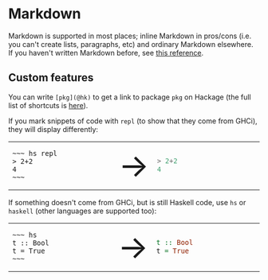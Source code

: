 # Markdown

Markdown is supported in most places; inline Markdown in pros/cons (i.e. you can't create lists, paragraphs, etc) and ordinary Markdown elsewhere. If you haven't written Markdown before, see [this reference][Commonmark ref].

[Commonmark ref]: http://commonmark.org/help/

## Custom features

You can write `[pkg](@hk)` to get a link to package `pkg` on Hackage (the full list of shortcuts is [here][shortcuts]).

[shortcuts]: https://hackage.haskell.org/package/shortcut-links/docs/ShortcutLinks-All.html

If you mark snippets of code with `repl` (to show that they come from GHCi), they will display differently:

<table width="100%"><tr><td width="45%">

~~~~
~~~ hs repl
> 2+2
4
~~~
~~~~

</td><td width="10%">

<div style="text-align:center;font-size:400%">→</div>

</td><td width="45%">

~~~ hs repl
> 2+2
4
~~~

</td></tr></table>

If something doesn't come from GHCi, but is still Haskell code, use `hs` or `haskell` (other languages are supported too):

<table width="100%"><tr><td width="45%">

~~~~
~~~ hs
t :: Bool
t = True
~~~
~~~~

</td><td width="10%">

<div style="text-align:center;font-size: 400%">→</div>

</td><td width="45%">

~~~ hs
t :: Bool
t = True
~~~

</td></tr></table>
